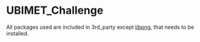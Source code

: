 # UBIMET_Challenge
All packages used are included in 3rd_party except [libpng](http://www.libpng.org/pub/png/libpng.html), that needs to be installed.

